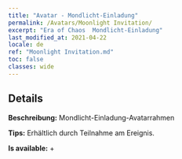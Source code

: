 ```yaml
---
title: "Avatar - Mondlicht-Einladung"
permalink: /Avatars/Moonlight Invitation/
excerpt: "Era of Chaos  Mondlicht-Einladung"
last_modified_at: 2021-04-22
locale: de
ref: "Moonlight Invitation.md"
toc: false
classes: wide
---
```

## Details

 **Beschreibung:** Mondlicht-Einladung-Avatarrahmen 

 **Tips:** Erhältlich durch Teilnahme am Ereignis. 

 **Is available:**  + 

